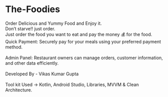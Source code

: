 # The-Foodies
Order Delicious and Yummy Food and Enjoy it.
<br>
Don’t starve!!  just order.
<br> Just order the food you want to eat and pay the money 💰 for the food. <be>
<br>Quick Payment: Securely pay for your meals using your preferred payment method.<br>
<br> Admin Panel: Restaurant owners can manage orders, customer information, and other data efficiently. <br>
<br> Developed By - Vikas Kumar Gupta <br>
<br> Tool kit Used -> Kotlin, Android Studio, Libraries, MVVM & Clean Architecture. <br>

